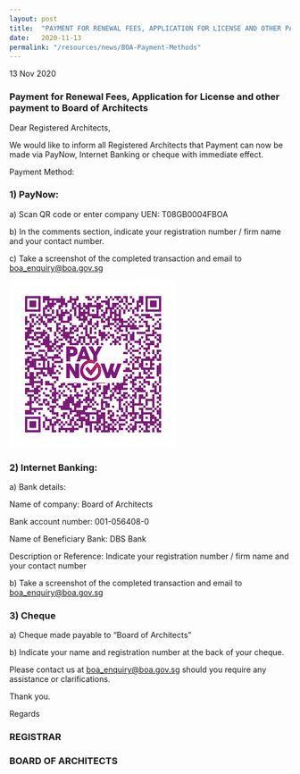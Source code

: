 ```yaml
---
layout: post
title:  "PAYMENT FOR RENEWAL FEES, APPLICATION FOR LICENSE AND OTHER PAYMENT TO BOARD OF ARCHITECTS"
date:   2020-11-13
permalink: "/resources/news/BOA-Payment-Methods"
---
```

13 Nov 2020

### **Payment for Renewal Fees, Application for License and other payment to Board of Architects**


Dear Registered Architects,

We would like to inform all Registered Architects that Payment can now be made via PayNow, Internet Banking or cheque with immediate effect.         


Payment Method:

### **1)	PayNow:**

a)	Scan QR code or enter company UEN: T08GB0004FBOA

b)	In the comments section, indicate your registration number / firm name and your contact number.

c)	Take a screenshot of the completed transaction and email to boa_enquiry@boa.gov.sg

![BOA QR Code](/images/Paynow.png)

### **2)	Internet Banking:**

a)	Bank details:

Name of company:	Board of Architects

Bank account number:	001-056408-0

Name of Beneficiary Bank:	DBS Bank

Description or Reference:	Indicate your registration number / firm name and your contact number

b)	Take a screenshot of the completed transaction and email to boa_enquiry@boa.gov.sg


### **3)	Cheque**

a)	Cheque made payable to “Board of Architects”

b)	Indicate your name and registration number at the back of your cheque.


Please contact us at boa_enquiry@boa.gov.sg should you require any assistance or clarifications.

Thank you.



Regards

### **REGISTRAR**

### **BOARD OF ARCHITECTS**

